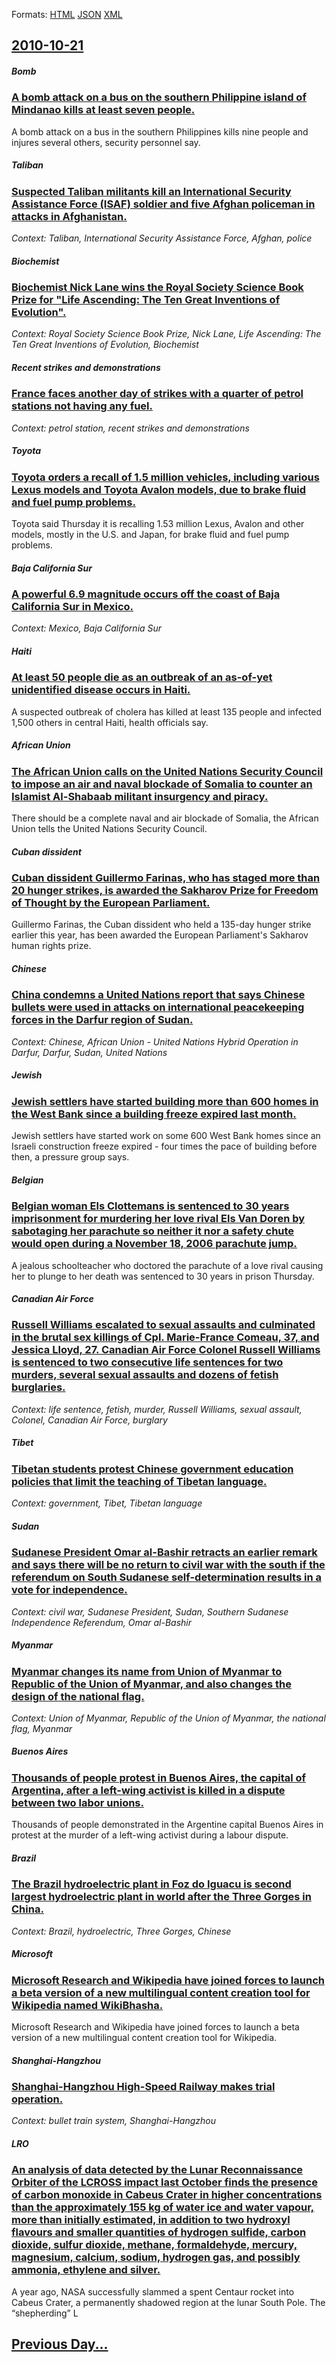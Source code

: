 
Formats: [HTML](2010/10/21/index.html)  [JSON](2010/10/21/index.json)  [XML](2010/10/21/index.xml)  

## [2010-10-21](/news/2010/10/21/index.md)

##### Bomb
### [A bomb attack on a bus on the southern Philippine island of Mindanao kills at least seven people. ](/news/2010/10/21/a-bomb-attack-on-a-bus-on-the-southern-philippine-island-of-mindanao-kills-at-least-seven-people.md)
A bomb attack on a bus in the southern Philippines kills nine people and injures several others, security personnel say.

##### Taliban
### [Suspected Taliban militants kill an International Security Assistance Force (ISAF) soldier and five Afghan policeman in attacks in Afghanistan. ](/news/2010/10/21/suspected-taliban-militants-kill-an-international-security-assistance-force-isaf-soldier-and-five-afghan-policeman-in-attacks-in-afghanist.md)
_Context: Taliban, International Security Assistance Force, Afghan, police_

##### Biochemist
### [Biochemist Nick Lane wins the Royal Society Science Book Prize for "Life Ascending: The Ten Great Inventions of Evolution". ](/news/2010/10/21/biochemist-nick-lane-wins-the-royal-society-science-book-prize-for-life-ascending-the-ten-great-inventions-of-evolution.md)
_Context: Royal Society Science Book Prize, Nick Lane, Life Ascending: The Ten Great Inventions of Evolution, Biochemist_

##### Recent strikes and demonstrations
### [France faces another day of strikes with a quarter of petrol stations not having any fuel. ](/news/2010/10/21/france-faces-another-day-of-strikes-with-a-quarter-of-petrol-stations-not-having-any-fuel.md)
_Context: petrol station, recent strikes and demonstrations_

##### Toyota
### [Toyota orders a recall of 1.5 million vehicles, including various Lexus models and Toyota Avalon models, due to brake fluid and fuel pump problems. ](/news/2010/10/21/toyota-orders-a-recall-of-1-5-million-vehicles-including-various-lexus-models-and-toyota-avalon-models-due-to-brake-fluid-and-fuel-pump-pr.md)
Toyota said Thursday it is recalling 1.53 million Lexus, Avalon and other models, mostly in the U.S. and Japan, for brake fluid and fuel pump problems.

##### Baja California Sur
### [A powerful 6.9 magnitude occurs off the coast of Baja California Sur in Mexico. ](/news/2010/10/21/a-powerful-6-9-magnitude-occurs-off-the-coast-of-baja-california-sur-in-mexico.md)
_Context: Mexico, Baja California Sur_

##### Haiti
### [At least 50 people die as an outbreak of an as-of-yet unidentified disease occurs in Haiti. ](/news/2010/10/21/at-least-50-people-die-as-an-outbreak-of-an-as-of-yet-unidentified-disease-occurs-in-haiti.md)
A suspected outbreak of cholera has killed at least 135 people and infected 1,500 others in central Haiti, health officials say.

##### African Union
### [The African Union calls on the United Nations Security Council to impose an air and naval blockade of Somalia to counter an Islamist Al-Shabaab militant insurgency and piracy. ](/news/2010/10/21/the-african-union-calls-on-the-united-nations-security-council-to-impose-an-air-and-naval-blockade-of-somalia-to-counter-an-islamist-al-shab.md)
There should be a complete naval and air blockade of Somalia, the African Union tells the United Nations Security Council.

##### Cuban dissident
### [Cuban dissident Guillermo Farinas, who has staged more than 20 hunger strikes, is awarded the Sakharov Prize for Freedom of Thought by the European Parliament. ](/news/2010/10/21/cuban-dissident-guillermo-faria-as-who-has-staged-more-than-20-hunger-strikes-is-awarded-the-sakharov-prize-for-freedom-of-thought-by-the.md)
Guillermo Farinas, the Cuban dissident who held a 135-day hunger strike earlier this year, has been awarded the European Parliament&#039;s Sakharov human rights prize.

##### Chinese
### [China condemns a United Nations report that says Chinese bullets were used in attacks on international peacekeeping forces in the Darfur region of Sudan. ](/news/2010/10/21/china-condemns-a-united-nations-report-that-says-chinese-bullets-were-used-in-attacks-on-international-peacekeeping-forces-in-the-darfur-reg.md)
_Context: Chinese, African Union - United Nations Hybrid Operation in Darfur, Darfur, Sudan, United Nations_

##### Jewish
### [Jewish settlers have started building more than 600 homes in the West Bank since a building freeze expired last month. ](/news/2010/10/21/jewish-settlers-have-started-building-more-than-600-homes-in-the-west-bank-since-a-building-freeze-expired-last-month.md)
Jewish settlers have started work on some 600 West Bank homes since an Israeli construction freeze expired - four times the pace of building before then, a pressure group says.

##### Belgian
### [Belgian woman Els Clottemans is sentenced to 30 years imprisonment for murdering her love rival Els Van Doren by sabotaging her parachute so neither it nor a safety chute would open during a November 18, 2006 parachute jump. ](/news/2010/10/21/belgian-woman-els-clottemans-is-sentenced-to-30-years-imprisonment-for-murdering-her-love-rival-els-van-doren-by-sabotaging-her-parachute-so.md)
A jealous schoolteacher who doctored the parachute of a love rival causing her to plunge to her death was sentenced to 30 years in prison Thursday.

##### Canadian Air Force
### [Russell Williams escalated to sexual assaults and culminated in the brutal sex killings of Cpl. Marie-France Comeau, 37, and Jessica Lloyd, 27. Canadian Air Force Colonel Russell Williams is sentenced to two consecutive life sentences for two murders, several sexual assaults and dozens of fetish burglaries. ](/news/2010/10/21/russell-williams-escalated-to-sexual-assaults-and-culminated-in-the-brutal-sex-killings-of-cpl-marie-france-comeau-37-and-jessica-lloyd.md)
_Context: life sentence, fetish, murder, Russell Williams, sexual assault, Colonel, Canadian Air Force, burglary_

##### Tibet
### [Tibetan students protest Chinese government education policies that limit the teaching of Tibetan language. ](/news/2010/10/21/tibetan-students-protest-chinese-government-education-policies-that-limit-the-teaching-of-tibetan-language.md)
_Context: government, Tibet, Tibetan language_

##### Sudan
### [Sudanese President Omar al-Bashir retracts an earlier remark and says there will be no return to civil war with the south if the referendum on South Sudanese self-determination results in a vote for independence.](/news/2010/10/21/sudanese-president-omar-al-bashir-retracts-an-earlier-remark-and-says-there-will-be-no-return-to-civil-war-with-the-south-if-the-referendum.md)
_Context: civil war, Sudanese President, Sudan, Southern Sudanese Independence Referendum, Omar al-Bashir_

##### Myanmar
### [Myanmar changes its name from Union of Myanmar to Republic of the Union of Myanmar, and also changes the design of the national flag. ](/news/2010/10/21/myanmar-changes-its-name-from-union-of-myanmar-to-republic-of-the-union-of-myanmar-and-also-changes-the-design-of-the-national-flag.md)
_Context: Union of Myanmar, Republic of the Union of Myanmar, the national flag, Myanmar_

##### Buenos Aires
### [Thousands of people protest in Buenos Aires, the capital of Argentina, after a left-wing activist is killed in a dispute between two labor unions. ](/news/2010/10/21/thousands-of-people-protest-in-buenos-aires-the-capital-of-argentina-after-a-left-wing-activist-is-killed-in-a-dispute-between-two-labor-u.md)
Thousands of people demonstrated in the Argentine capital Buenos Aires in protest at the murder of a left-wing activist during a labour dispute.

##### Brazil
### [The Brazil hydroelectric plant in Foz do Iguacu is second largest hydroelectric plant in world after the Three Gorges in China. ](/news/2010/10/21/the-brazil-hydroelectric-plant-in-foz-do-iguacu-is-second-largest-hydroelectric-plant-in-world-after-the-three-gorges-in-china.md)
_Context: Brazil, hydroelectric, Three Gorges, Chinese_

##### Microsoft
### [Microsoft Research and Wikipedia have joined forces to launch a beta version of a new multilingual content creation tool for Wikipedia named WikiBhasha. ](/news/2010/10/21/microsoft-research-and-wikipedia-have-joined-forces-to-launch-a-beta-version-of-a-new-multilingual-content-creation-tool-for-wikipedia-named.md)
Microsoft Research and Wikipedia have joined forces to launch a beta version of a new multilingual content creation tool for Wikipedia.

##### Shanghai-Hangzhou
### [Shanghai-Hangzhou High-Speed Railway makes trial operation. ](/news/2010/10/21/shanghai-hangzhou-high-speed-railway-makes-trial-operation.md)
_Context: bullet train system, Shanghai-Hangzhou_

##### LRO
### [An analysis of data detected by the Lunar Reconnaissance Orbiter of the LCROSS impact last October finds the presence of carbon monoxide in Cabeus Crater in higher concentrations than the approximately 155 kg of water ice and water vapour, more than initially estimated, in addition to two hydroxyl flavours and smaller quantities of hydrogen sulfide, carbon dioxide, sulfur dioxide, methane, formaldehyde, mercury, magnesium, calcium, sodium, hydrogen gas, and possibly ammonia, ethylene and silver. ](/news/2010/10/21/an-analysis-of-data-detected-by-the-lunar-reconnaissance-orbiter-of-the-lcross-impact-last-october-finds-the-presence-of-carbon-monoxide-in.md)
A year ago, NASA successfully slammed a spent Centaur rocket into Cabeus Crater, a permanently shadowed region at the lunar South Pole. The “shepherding” L

## [Previous Day...](/news/2010/10/20/index.md)

